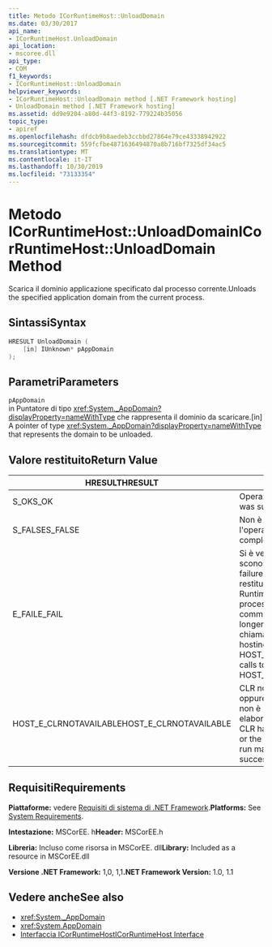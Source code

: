 ```yaml
---
title: Metodo ICorRuntimeHost::UnloadDomain
ms.date: 03/30/2017
api_name:
- ICorRuntimeHost.UnloadDomain
api_location:
- mscoree.dll
api_type:
- COM
f1_keywords:
- ICorRuntimeHost::UnloadDomain
helpviewer_keywords:
- ICorRuntimeHost::UnloadDomain method [.NET Framework hosting]
- UnloadDomain method [.NET Framework hosting]
ms.assetid: dd9e9204-a80d-44f3-8192-779224b35056
topic_type:
- apiref
ms.openlocfilehash: dfdcb9b8aedeb3ccbbd27864e79ce43338942922
ms.sourcegitcommit: 559fcfbe4871636494870a8b716bf7325df34ac5
ms.translationtype: MT
ms.contentlocale: it-IT
ms.lasthandoff: 10/30/2019
ms.locfileid: "73133354"
---
```

# <a name="icorruntimehostunloaddomain-method"></a><span data-ttu-id="53606-102">Metodo ICorRuntimeHost::UnloadDomain</span><span class="sxs-lookup"><span data-stu-id="53606-102">ICorRuntimeHost::UnloadDomain Method</span></span>
<span data-ttu-id="53606-103">Scarica il dominio applicazione specificato dal processo corrente.</span><span class="sxs-lookup"><span data-stu-id="53606-103">Unloads the specified application domain from the current process.</span></span>  
  
## <a name="syntax"></a><span data-ttu-id="53606-104">Sintassi</span><span class="sxs-lookup"><span data-stu-id="53606-104">Syntax</span></span>  
  
```cpp  
HRESULT UnloadDomain (  
    [in] IUnknown* pAppDomain  
);  
```  
  
## <a name="parameters"></a><span data-ttu-id="53606-105">Parametri</span><span class="sxs-lookup"><span data-stu-id="53606-105">Parameters</span></span>  
 `pAppDomain`  
 <span data-ttu-id="53606-106">in Puntatore di tipo <xref:System._AppDomain?displayProperty=nameWithType> che rappresenta il dominio da scaricare.</span><span class="sxs-lookup"><span data-stu-id="53606-106">[in] A pointer of type <xref:System._AppDomain?displayProperty=nameWithType> that represents the domain to be unloaded.</span></span>  
  
## <a name="return-value"></a><span data-ttu-id="53606-107">Valore restituito</span><span class="sxs-lookup"><span data-stu-id="53606-107">Return Value</span></span>  
  
|<span data-ttu-id="53606-108">HRESULT</span><span class="sxs-lookup"><span data-stu-id="53606-108">HRESULT</span></span>|<span data-ttu-id="53606-109">Descrizione</span><span class="sxs-lookup"><span data-stu-id="53606-109">Description</span></span>|  
|-------------|-----------------|  
|<span data-ttu-id="53606-110">S_OK</span><span class="sxs-lookup"><span data-stu-id="53606-110">S_OK</span></span>|<span data-ttu-id="53606-111">Operazione completata.</span><span class="sxs-lookup"><span data-stu-id="53606-111">The operation was successful.</span></span>|  
|<span data-ttu-id="53606-112">S_FALSE</span><span class="sxs-lookup"><span data-stu-id="53606-112">S_FALSE</span></span>|<span data-ttu-id="53606-113">Non è stato possibile completare l'operazione.</span><span class="sxs-lookup"><span data-stu-id="53606-113">The operation failed to complete.</span></span>|  
|<span data-ttu-id="53606-114">E_FAIL</span><span class="sxs-lookup"><span data-stu-id="53606-114">E_FAIL</span></span>|<span data-ttu-id="53606-115">Si è verificato un errore irreversibile sconosciuto.</span><span class="sxs-lookup"><span data-stu-id="53606-115">An unknown, catastrophic failure occurred.</span></span> <span data-ttu-id="53606-116">Se un metodo restituisce E_FAIL, il Common Language Runtime (CLR) non è più utilizzabile nel processo.</span><span class="sxs-lookup"><span data-stu-id="53606-116">If a method returns E_FAIL, the common language runtime (CLR) is no longer usable in the process.</span></span> <span data-ttu-id="53606-117">Le chiamate successive a qualsiasi API di hosting restituiscono HOST_E_CLRNOTAVAILABLE.</span><span class="sxs-lookup"><span data-stu-id="53606-117">Subsequent calls to any hosting APIs return HOST_E_CLRNOTAVAILABLE.</span></span>|  
|<span data-ttu-id="53606-118">HOST_E_CLRNOTAVAILABLE</span><span class="sxs-lookup"><span data-stu-id="53606-118">HOST_E_CLRNOTAVAILABLE</span></span>|<span data-ttu-id="53606-119">CLR non è stato caricato in un processo oppure CLR si trova in uno stato in cui non è possibile eseguire codice gestito o elaborare la chiamata correttamente.</span><span class="sxs-lookup"><span data-stu-id="53606-119">The CLR has not been loaded into a process, or the CLR is in a state in which it cannot run managed code or process the call successfully.</span></span>|  
  
## <a name="requirements"></a><span data-ttu-id="53606-120">Requisiti</span><span class="sxs-lookup"><span data-stu-id="53606-120">Requirements</span></span>  
 <span data-ttu-id="53606-121">**Piattaforme:** vedere [Requisiti di sistema di .NET Framework](../../../../docs/framework/get-started/system-requirements.md).</span><span class="sxs-lookup"><span data-stu-id="53606-121">**Platforms:** See [System Requirements](../../../../docs/framework/get-started/system-requirements.md).</span></span>  
  
 <span data-ttu-id="53606-122">**Intestazione:** MSCorEE. h</span><span class="sxs-lookup"><span data-stu-id="53606-122">**Header:** MSCorEE.h</span></span>  
  
 <span data-ttu-id="53606-123">**Libreria:** Incluso come risorsa in MSCorEE. dll</span><span class="sxs-lookup"><span data-stu-id="53606-123">**Library:** Included as a resource in MSCorEE.dll</span></span>  
  
 <span data-ttu-id="53606-124">**Versione .NET Framework:** 1,0, 1,1</span><span class="sxs-lookup"><span data-stu-id="53606-124">**.NET Framework Version:** 1.0, 1.1</span></span>  
  
## <a name="see-also"></a><span data-ttu-id="53606-125">Vedere anche</span><span class="sxs-lookup"><span data-stu-id="53606-125">See also</span></span>

- <xref:System._AppDomain>
- <xref:System.AppDomain>
- [<span data-ttu-id="53606-126">Interfaccia ICorRuntimeHost</span><span class="sxs-lookup"><span data-stu-id="53606-126">ICorRuntimeHost Interface</span></span>](../../../../docs/framework/unmanaged-api/hosting/icorruntimehost-interface.md)
